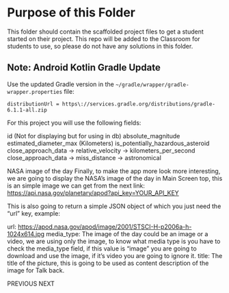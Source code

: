 # Purpose of this Folder

This folder should contain the scaffolded project files to get a student started on their project. This repo will be added to the Classroom for students to use, so please do not have any solutions in this folder.

## Note: Android Kotlin Gradle Update
Use the updated Gradle version in the `~/gradle/wrapper/gradle-wrapper.properties` file:
```
distributionUrl = https\://services.gradle.org/distributions/gradle-6.1.1-all.zip
```

For this project you will use the following fields:

id (Not for displaying but for using in db)
absolute_magnitude
estimated_diameter_max (Kilometers)
is_potentially_hazardous_asteroid
close_approach_data -> relative_velocity -> kilometers_per_second
close_approach_data -> miss_distance -> astronomical

NASA image of the day
Finally, to make the app more look more interesting, we are going to display the NASA’s image of the day in Main Screen top, this is an simple image we can get from the next link: https://api.nasa.gov/planetary/apod?api_key=YOUR_API_KEY

This is also going to return a simple JSON object of which you just need the “url” key, example:

url: https://apod.nasa.gov/apod/image/2001/STSCI-H-p2006a-h-1024x614.jpg
media_type: The image of the day could be an image or a video, we are using only the image, to know what media type is you have to check the media_type field, if this value is “image” you are going to download and use the image, if it’s video you are going to ignore it.
title: The title of the picture, this is going to be used as content description of the image for Talk back.

PREVIOUS
NEXT
